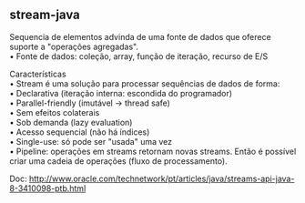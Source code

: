 ## stream-java

Sequencia de elementos advinda de uma fonte de dados que oferece suporte a "operações agregadas".  
• Fonte de dados: coleção, array, função de iteração, recurso de E/S

Características  
• Stream é uma solução para processar sequências de dados de forma:  
• Declarativa (iteração interna: escondida do programador)  
• Parallel-friendly (imutável -> thread safe)  
• Sem efeitos colaterais  
• Sob demanda (lazy evaluation)  
• Acesso sequencial (não há índices)  
• Single-use: só pode ser "usada" uma vez  
• Pipeline: operações em streams retornam novas streams. Então é possível criar uma cadeia de operações (fluxo de processamento).  

Doc: http://www.oracle.com/technetwork/pt/articles/java/streams-api-java-8-3410098-ptb.html
